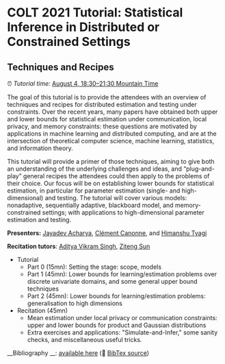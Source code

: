 # COLT 2021 Tutorial: Statistical Inference in Distributed or Constrained Settings
## Techniques and Recipes

⏰ _Tutorial time:_ [August 4, 18:30–21:30 Mountain Time](https://www.timeanddate.com/worldclock/converter.html?iso=20210805T003000&p1=224&p2=tz_mt&p3=179&p4=tz_gmt&p5=136&p6=195&p7=tz_ist&p8=tz_sgt&p9=tz_aet)

The goal of this tutorial is to provide the attendees with an overview of techniques and recipes for distributed estimation and testing under constraints. Over the recent years, many papers have obtained both upper and lower bounds for statistical
estimation under communication, local privacy, and memory constraints: these questions are motivated by applications in machine learning and distributed computing, and are at the intersection of theoretical
computer science, machine learning, statistics, and information theory.

This tutorial will provide a primer of those techniques, aiming to give both an understanding of the underlying challenges and ideas, and “plug-and-play” general recipes the attendees could then apply to the problems of their choice. Our focus will be on
establishing lower bounds for statistical estimation, in particular for parameter estimation (single- and high-dimensional) and testing. The tutorial will cover various models: nonadaptive, sequentially adaptive, blackboard model, and memory-constrained settings; with applications to high-dimensional parameter estimation and testing.

__Presenters:__ [Jayadev Acharya](https://people.ece.cornell.edu/acharya/), [Clément Canonne](https://ccanonne.github.io/), and [Himanshu Tyagi](https://ece.iisc.ac.in/~htyagi/)

__Recitation tutors__: [Aditya Vikram Singh](https://aditya-vs.github.io/), [Ziteng Sun](http://www.zitengsun.com/)

* Tutorial
  * Part 0 (15mn): Setting the stage: scope, models
  * Part 1 (45mn): Lower bounds for learning/estimation problems over discrete univariate domains, and some general upper bound techniques
  * Part 2 (45mn): Lower bounds for learning/estimation problems: generalisation to high dimensions
* Recitation (45mn)
  * Mean estimation under local privacy or communication constraints: upper and lower bounds for product and Gaussian distributions
  * Extra exercises and applications: "Simulate-and-Infer," some sanity checks, and miscellaneous useful tricks.

__Bibliography __: [available here](https://bibbase.org/show?bib=https%3A%2F%2Fccanonne.github.io%2Ftutorials%2Fcolt2021%2Fbibliography.bib&fullnames=1&theme=default) (📝 [BibTex source](bibliography.bib))
